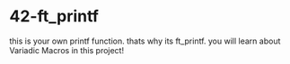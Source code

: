 # 42-ft_printf

this is your own printf function. thats why its ft_printf. you will learn about Variadic Macros in this project!
